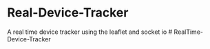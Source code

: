 # Real-Device-Tracker
A real time device tracker using the leaflet and socket io
#   R e a l T i m e - D e v i c e - T r a c k e r  
 